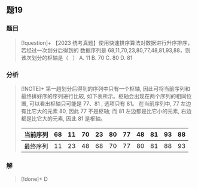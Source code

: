 ## 题19
### 题目
> [!question]+
> 【2023 统考真题】使用快速排序算法对数据进行升序排序，若经过一次划分后得到的 数据序列是 68,11,70,23,80,77,48,81,93,88，则该次划分的枢轴是（ $\;$ ）
> A. 11
> B. 70 
> C. 80 
> D. 81
### 分析
> [!NOTE]+
> 第一趟划分后得到的序列中只有一个枢轴, 因此可将当前序列和最终排好序的序列进行比较, 如下表所示。枢轴会出现在两个序列的相同位置, 可以看出枢轴只可能是 77、81 , 选项只有 81。 在当前序列中, 77 左边有比它大的元素 80, 因此 77 不是枢轴; 而 81 左边都是比它小的元素, 右边都是比它大的元素, 因此 81 是枢轴。
> 
> | 当前序列 | 68 | 11 | 70 | 23 | 80 | 77 | 48 | 81 | 93 | 88 |
> |---|---|---|---|---|---|---|---|---|---|---|
> | 最终序列 | 11 | 23 | 48 | 68 | 70 | 77 | 80 | 81 | 88 | 93 |
### 解
> [!done]+
> D